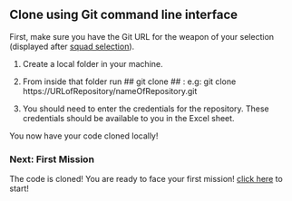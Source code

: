 ## Clone using Git command line interface ##

First, make sure you have the Git URL for the weapon of your selection (displayed after [squad selection](../squadSelection.md)).

1. Create a local folder in your machine. 

2. From inside that folder run ## git clone ## : e.g: git clone https://URLofRepository/nameOfRepository.git

3. You should need to enter the credentials for the repository. These credentials should be available to you in the Excel sheet.

You now have your code cloned locally!

### Next: First Mission ###

The code is cloned! You are ready to face your first mission! [click here](../missions/deploy.md) to start!
